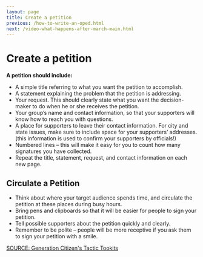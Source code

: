 ```yaml
---
layout: page
title: Create a petition
previous: /how-to-write-an-oped.html
next: /video-what-happens-after-march-main.html
---
```


Create a petition
=================
**A petition should include:**
* A simple title referring to what you want the petition to accomplish.
* A statement explaining the problem that the petition is addressing.
* Your request. This should clearly state what you want the decision-maker to do when he or she receives the petition.
* Your group’s name and contact information, so that your supporters will know how to reach you with questions.
* A place for supporters to leave their contact information. For city and state issues, make sure to include space for your supporters’ addresses. (this information is used to confirm your supporters by officials!)
* Numbered lines – this will make it easy for you to count how many signatures you have collected.
* Repeat the title, statement, request, and contact information on each new page.

Circulate a Petition
---------------

* Think about where your target audience spends time, and circulate the petition at these places during busy hours.
* Bring pens and clipboards so that it will be easier for people to sign your petition.
* Tell possible supporters about the petition quickly and clearly.
* Remember to be polite – people will be more receptive if you ask them to sign your petition with a smile.

[SOURCE: Generation Citizen's Tactic Tookits]( http://generationcitizenma.weebly.com/uploads/4/8/8/4/4884795/v7.5_tactic_toolkits.pdf)
